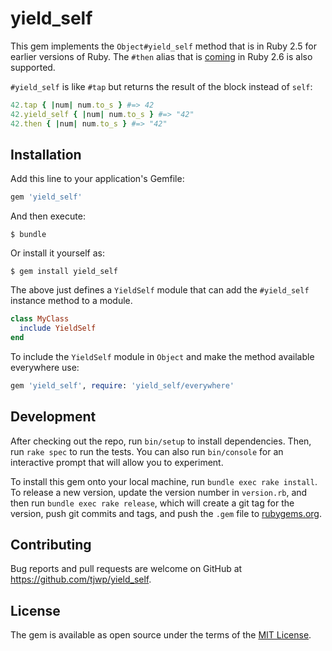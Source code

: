 # yield_self

This gem implements the `Object#yield_self` method that is in Ruby 2.5
for earlier versions of Ruby. The `#then` alias that is [coming](https://bugs.ruby-lang.org/issues/14594)
in Ruby 2.6 is also supported.

`#yield_self` is like `#tap` but returns the result of the block instead of `self`:

```ruby
42.tap { |num| num.to_s } #=> 42
42.yield_self { |num| num.to_s } #=> "42"
42.then { |num| num.to_s } #=> "42"
```

## Installation

Add this line to your application's Gemfile:

```ruby
gem 'yield_self'
```

And then execute:

    $ bundle

Or install it yourself as:

    $ gem install yield_self

The above just defines a `YieldSelf` module that can add the `#yield_self`
instance method to a module.

```ruby
class MyClass
  include YieldSelf
end
```

To include the `YieldSelf` module in `Object` and make the method available
everywhere use:

```ruby
gem 'yield_self', require: 'yield_self/everywhere'
```

## Development

After checking out the repo, run `bin/setup` to install dependencies. Then, run `rake spec` to run the tests.
You can also run `bin/console` for an interactive prompt that will allow you to experiment.

To install this gem onto your local machine, run `bundle exec rake install`. 
To release a new version, update the version number in `version.rb`, and then run `bundle exec rake release`,
which will create a git tag for the version, push git commits and tags, and push the `.gem` file to [rubygems.org](https://rubygems.org).

## Contributing

Bug reports and pull requests are welcome on GitHub at https://github.com/tjwp/yield_self.

## License

The gem is available as open source under the terms of the [MIT License](http://opensource.org/licenses/MIT).

